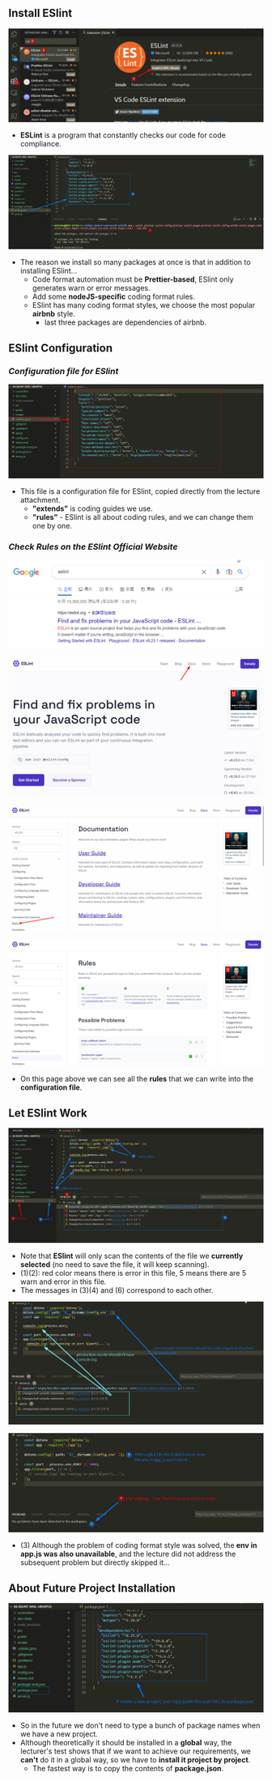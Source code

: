 ## **Install ESlint**

![Alt install ESlint](pic/bandicam%202022-10-21%2019-33-41-379.jpg)

- **ESLint** is a program that constantly checks our code for code compliance.

![Alt npm i](pic/bandicam%202022-10-21%2019-38-07-148.jpg)

- The reason we install so many packages at once is that in addition to installing ESlint...
  - Code format automation must be **Prettier-based**, ESlint only generates warn or error messages.
  - Add some **nodeJS-specific** coding format rules.
  - ESlint has many coding format styles, we choose the most popular **airbnb** style.
    - last three packages are dependencies of airbnb.

## **ESlint Configuration**

### _Configuration file for ESlint_

![Alt .eslintrc.json](pic/bandicam%202022-10-21%2019-39-20-348.jpg)

- This file is a configuration file for ESlint, copied directly from the lecture attachment.
  - **"extends"** is coding guides we use.
  - **"rules"** - ESlint is all about coding rules, and we can change them one by one.

### _Check Rules on the ESlint Official Website_

![Alt google eslint](pic/bandicam%202022-10-21%2019-39-48-388.jpg)

![Alt docs](pic/bandicam%202022-10-21%2019-40-13-691.jpg)

![Alt rules](pic/bandicam%202022-10-21%2019-40-29-077.jpg)

![Alt rules page](pic/bandicam%202022-10-21%2019-40-44-339.jpg)

- On this page above we can see all the **rules** that we can write into the **configuration file**.

## **Let ESlint Work**

![Alt eslint work](pic/bandicam%202022-10-21%2019-43-55-915.jpg)

- Note that **ESlint** will only scan the contents of the file we **currently selected** (no need to save the file, it will keep scanning).
- (1)(2): red color means there is error in this file, 5 means there are 5 warn and error in this file.
- The messages in (3)(4) and (6) correspond to each other.

![Alt check error and warn](pic/bandicam%202022-10-21%2019-48-18-031.jpg)

![Alt fix error and warn](pic/bandicam%202022-10-21%2019-52-56-509.jpg)

- (3) Although the problem of coding format style was solved, the **env in app.js was also unavailable**, and the lecture did not address the subsequent problem but directly skipped it...

## **About Future Project Installation**

![Alt new project](pic/bandicam%202022-10-21%2019-54-14-874.jpg)

- So in the future we don't need to type a bunch of package names when we have a new project.
- Although theoretically it should be installed in a **global** way, the lecturer's test shows that if we want to achieve our requirements, we **can't** do it in a global way, so we have to **install it project by project**.
  - The fastest way is to copy the contents of **package.json**.
